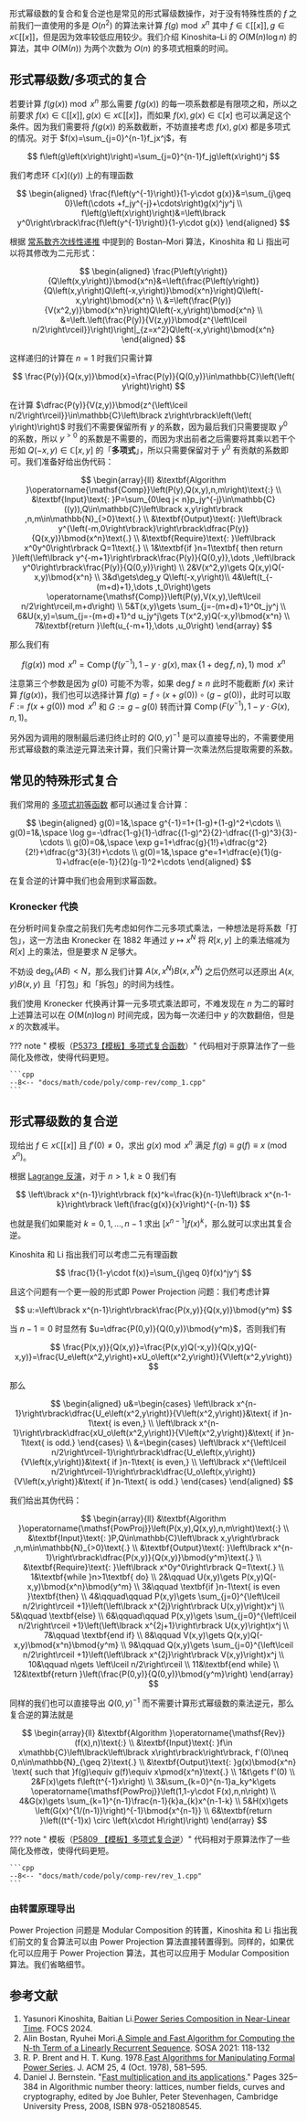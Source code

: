 形式幂级数的复合和复合逆也是常见的形式幂级数操作，对于没有特殊性质的 $f$ 之前我们一直使用的多是 $O\left(n^2\right)$ 的算法来计算 $f(g) \bmod{x^n}$ 其中 $f\in\mathbb{C}\left\lbrack\left\lbrack x\right\rbrack\right\rbrack,g\in x\mathbb{C}\left\lbrack\left\lbrack x\right\rbrack\right\rbrack$，但是因为效率较低应用较少。我们介绍 Kinoshita–Li 的 $O\left(\mathsf{M}\left(n\right)\log n\right)$ 的算法，其中 $O\left(\mathsf{M}\left(n\right)\right)$ 为两个次数为 $O\left( n\right)$ 的多项式相乘的时间。

## 形式幂级数/多项式的复合

若要计算 $f\left(g\left(x\right)\right)\bmod{x^n}$ 那么需要 $f\left(g\left(x\right)\right)$ 的每一项系数都是有限项之和，所以之前要求 $f(x)\in\mathbb{C}\left\lbrack\left\lbrack x\right\rbrack\right\rbrack,g(x)\in x\mathbb{C}\left\lbrack\left\lbrack x\right\rbrack\right\rbrack$，而如果 $f(x),g(x)\in\mathbb{C}\left\lbrack x\right\rbrack$ 也可以满足这个条件。因为我们需要将 $f\left(g\left(x\right)\right)$ 的系数截断，不妨直接考虑 $f(x),g(x)$ 都是多项式的情况。对于 $f(x)=\sum_{j=0}^{n-1}f_jx^j$，有

$$
f\left(g\left(x\right)\right)=\sum_{j=0}^{n-1}f_jg\left(x\right)^j
$$

我们考虑环 $\mathbb{C}\left\lbrack x\right\rbrack\left(\left( y\right)\right)$ 上的有理函数

$$
\begin{aligned}
\frac{f\left(y^{-1}\right)}{1-y\cdot g(x)}&=\sum_{j\geq 0}\left(\cdots +f_jy^{-j}+\cdots\right)g(x)^jy^j \\
f\left(g\left(x\right)\right)&=\left\lbrack y^0\right\rbrack\frac{f\left(y^{-1}\right)}{1-y\cdot g(x)}
\end{aligned}
$$

根据 [常系数齐次线性递推](./linear-recurrence.md) 中提到的 Bostan–Mori 算法，Kinoshita 和 Li 指出可以将其修改为二元形式：

$$
\begin{aligned}
\frac{P\left(y\right)}{Q\left(x,y\right)}\bmod{x^n}&=\left(\frac{P\left(y\right)}{Q\left(x,y\right)Q\left(-x,y\right)}\bmod{x^n}\right)Q\left(-x,y\right)\bmod{x^n} \\
&=\left(\frac{P(y)}{V(x^2,y)}\bmod{x^n}\right)Q\left(-x,y\right)\bmod{x^n} \\
&=\left.\left(\frac{P(y)}{V(z,y)}\bmod{z^{\left\lceil n/2\right\rceil}}\right)\right|_{z=x^2}Q\left(-x,y\right)\bmod{x^n}
\end{aligned}
$$

这样递归的计算在 $n=1$ 时我们只需计算

$$
\frac{P(y)}{Q(x,y)}\bmod{x}=\frac{P(y)}{Q(0,y)}\in\mathbb{C}\left(\left( y\right)\right)
$$

在计算 $\dfrac{P(y)}{V(z,y)}\bmod{z^{\left\lceil n/2\right\rceil}}\in\mathbb{C}\left\lbrack z\right\rbrack\left(\left( y\right)\right)$ 时我们不需要保留所有 $y$ 的系数，因为最后我们只需要提取 $y^0$ 的系数，所以 $y^{>0}$ 的系数是不需要的，而因为求出前者之后需要将其乘以若干个形如 $Q(-x,y)\in\mathbb{C}\left\lbrack x,y\right\rbrack$ 的「**多项式**」，所以只需要保留对于 $y^0$ 有贡献的系数即可。我们准备好给出伪代码：

$$
\begin{array}{ll}
&\textbf{Algorithm }\operatorname{\mathsf{Comp}}\left(P(y),Q(x,y),n,m\right)\text{:} \\
&\textbf{Input}\text{: }P=\sum_{0\leq j< n}p_jy^{-j}\in\mathbb{C}((y)),Q\in\mathbb{C}\left\lbrack x,y\right\rbrack ,n,m\in\mathbb{N}_{>0}\text{.} \\
&\textbf{Output}\text{: }\left\lbrack y^{\left(-m,0\right\rbrack}\right\rbrack\dfrac{P(y)}{Q(x,y)}\bmod{x^n}\text{.} \\
&\textbf{Require}\text{: }\left\lbrack x^0y^0\right\rbrack Q=1\text{.} \\
1&\textbf{if }n=1\textbf{ then return }\left(\left\lbrack y^{-m+1}\right\rbrack\frac{P(y)}{Q(0,y)},\dots ,\left\lbrack y^0\right\rbrack\frac{P(y)}{Q(0,y)}\right) \\
2&V(x^2,y)\gets Q(x,y)Q(-x,y)\bmod{x^n} \\
3&d\gets\deg_y Q\left(-x,y\right)\\
4&\left(t_{-(m+d)+1},\dots ,t_0\right)\gets \operatorname{\mathsf{Comp}}\left(P(y),V(x,y),\left\lceil n/2\right\rceil,m+d\right) \\
5&T(x,y)\gets \sum_{j=-(m+d)+1}^0t_jy^j \\
6&U(x,y)=\sum_{j=-(m+d)+1}^d u_jy^j\gets T(x^2,y)Q(-x,y)\bmod{x^n} \\
7&\textbf{return }\left(u_{-m+1},\dots ,u_0\right)
\end{array}
$$

那么我们有

$$
f\left(g\left(x\right)\right)\bmod{x^n}=\operatorname{\mathsf{Comp}}\left(f\left(y^{-1}\right),1-y\cdot g(x),\max\left\lbrace 1+\deg f,n\right\rbrace ,1\right)\bmod{x^n}
$$

注意第三个参数是因为 $g(0)$ 可能不为零，如果 $\deg f\geq n$ 此时不能截断 $f(x)$ 来计算 $f\left(g(x)\right)$，我们也可以选择计算 $f(g)=f\circ \left(x+g(0)\right)\circ \left(g-g(0)\right)$，此时可以取 $F:=f\left(x+g(0)\right)\bmod{x^n}$ 和 $G:=g-g(0)$ 转而计算 $\operatorname{\mathsf{Comp}}\left(F\left(y^{-1}\right),1-y\cdot G(x),n,1\right)$。

另外因为调用的限制最后递归终止时的 $Q(0,y)^{-1}$ 是可以直接导出的，不需要使用形式幂级数的乘法逆元算法来计算，我们只需计算一次乘法然后提取需要的系数。

## 常见的特殊形式复合

我们常用的 [多项式初等函数](./elementary-func.md) 都可以通过复合计算：

$$
\begin{aligned}
g(0)=1&,\space g^{-1}=1+(1-g)+(1-g)^2+\cdots \\
g(0)=1&,\space \log g=-\dfrac{1-g}{1}-\dfrac{(1-g)^2}{2}-\dfrac{(1-g)^3}{3}-\cdots \\
g(0)=0&,\space \exp g=1+\dfrac{g}{1!}+\dfrac{g^2}{2!}+\dfrac{g^3}{3!}+\cdots \\
g(0)=1&,\space g^e=1+\dfrac{e}{1}(g-1)+\dfrac{e(e-1)}{2}(g-1)^2+\cdots
\end{aligned}
$$

在复合逆的计算中我们也会用到求幂函数。

### Kronecker 代换

在分析时间复杂度之前我们先考虑如何作二元多项式乘法，一种想法是将系数「打包」，这一方法由 Kronecker 在 1882 年通过 $y\mapsto x^N$ 将 $R\left\lbrack x,y\right\rbrack$ 上的乘法缩减为 $R\left\lbrack x\right\rbrack$ 上的乘法，但是要求 $N$ 足够大。

不妨设 $\deg_x \left(AB\right)<N$，那么我们计算 $A\left(x,x^N\right)B\left(x,x^N\right)$ 之后仍然可以还原出 $A(x,y)B(x,y)$ 且「打包」和「拆包」的时间为线性。

我们使用 Kronecker 代换再计算一元多项式乘法即可，不难发现在 $n$ 为二的幂时上述算法可以在 $O\left(\mathsf{M}\left(n\right)\log n\right)$ 时间完成，因为每一次递归中 $y$ 的次数翻倍，但是 $x$ 的次数减半。

??? note " 模板（[P5373【模板】多项式复合函数](https://www.luogu.com.cn/problem/P5373)）"
    代码相对于原算法作了一些简化及修改，使得代码更短。

    ```cpp
    --8<-- "docs/math/code/poly/comp-rev/comp_1.cpp"
    ```

## 形式幂级数的复合逆

现给出 $f\in x\mathbb{C}\left\lbrack\left\lbrack x\right\rbrack\right\rbrack$ 且 $f'(0)\neq 0$，求出 $g(x)\bmod{x^n}$ 满足 $f(g)\equiv g(f)\equiv x\pmod{x^n}$。

根据 [Lagrange 反演](./lagrange-inversion.md)，对于 $n>1,k\geq 0$ 我们有

$$
\left\lbrack x^{n-1}\right\rbrack f(x)^k=\frac{k}{n-1}\left\lbrack x^{n-1-k}\right\rbrack \left(\frac{g(x)}{x}\right)^{-(n-1)}
$$

也就是我们如果能对 $k=0,1,\dots ,n-1$ 求出 $\left\lbrack x^{n-1}\right\rbrack f(x)^k$，那么就可以求出其复合逆。

Kinoshita 和 Li 指出我们可以考虑二元有理函数

$$
\frac{1}{1-y\cdot f(x)}=\sum_{j\geq 0}f(x)^jy^j
$$

且这个问题有一个更一般的形式即 Power Projection 问题：我们考虑计算

$$
u:=\left\lbrack x^{n-1}\right\rbrack\frac{P(x,y)}{Q(x,y)}\bmod{y^m}
$$

当 $n-1=0$ 时显然有 $u=\dfrac{P(0,y)}{Q(0,y)}\bmod{y^m}$，否则我们有

$$
\frac{P(x,y)}{Q(x,y)}=\frac{P(x,y)Q(-x,y)}{Q(x,y)Q(-x,y)}=\frac{U_e\left(x^2,y\right)+xU_o\left(x^2,y\right)}{V\left(x^2,y\right)}
$$

那么

$$
\begin{aligned}
u&=\begin{cases}
\left\lbrack x^{n-1}\right\rbrack\dfrac{U_e\left(x^2,y\right)}{V\left(x^2,y\right)}&\text{ if }n-1\text{ is even,} \\
\left\lbrack x^{n-1}\right\rbrack\dfrac{xU_o\left(x^2,y\right)}{V\left(x^2,y\right)}&\text{ if }n-1\text{ is odd.}
\end{cases} \\
&=\begin{cases}
\left\lbrack x^{\left\lceil n/2\right\rceil-1}\right\rbrack\dfrac{U_e\left(x,y\right)}{V\left(x,y\right)}&\text{ if }n-1\text{ is even,} \\
\left\lbrack x^{\left\lceil n/2\right\rceil-1}\right\rbrack\dfrac{U_o\left(x,y\right)}{V\left(x,y\right)}&\text{ if }n-1\text{ is odd.}
\end{cases}
\end{aligned}
$$

我们给出其伪代码：

$$
\begin{array}{ll}
&\textbf{Algorithm }\operatorname{\mathsf{PowProj}}\left(P(x,y),Q(x,y),n,m\right)\text{:} \\
&\textbf{Input}\text{: }P,Q\in\mathbb{C}\left\lbrack x,y\right\rbrack ,n,m\in\mathbb{N}_{>0}\text{.} \\
&\textbf{Output}\text{: }\left\lbrack x^{n-1}\right\rbrack\dfrac{P(x,y)}{Q(x,y)}\bmod{y^m}\text{.} \\
&\textbf{Require}\text{: }\left\lbrack x^0y^0\right\rbrack Q=1\text{.} \\
1&\textbf{while }n>1\textbf{ do} \\
2&\qquad U(x,y)\gets P(x,y)Q(-x,y)\bmod{x^n}\bmod{y^m} \\
3&\qquad \textbf{if }n-1\text{ is even }\textbf{then} \\
4&\qquad\qquad P(x,y)\gets \sum_{j=0}^{\left\lceil n/2\right\rceil +1}\left(\left\lbrack x^{2j}\right\rbrack U(x,y)\right)x^j \\
5&\qquad \textbf{else} \\
6&\qquad\qquad P(x,y)\gets \sum_{j=0}^{\left\lceil n/2\right\rceil +1}\left(\left\lbrack x^{2j+1}\right\rbrack U(x,y)\right)x^j \\
7&\qquad \textbf{end if} \\
8&\qquad V(x,y)\gets Q(x,y)Q(-x,y)\bmod{x^n}\bmod{y^m} \\
9&\qquad Q(x,y)\gets \sum_{j=0}^{\left\lceil n/2\right\rceil +1}\left(\left\lbrack x^{2j}\right\rbrack V(x,y)\right)x^j \\
10&\qquad n\gets \left\lceil n/2\right\rceil \\
11&\textbf{end while} \\
12&\textbf{return }\left(\frac{P(0,y)}{Q(0,y)}\bmod{y^m}\right)
\end{array}
$$

同样的我们也可以直接导出 $Q(0,y)^{-1}$ 而不需要计算形式幂级数的乘法逆元，那么复合逆的算法就是

$$
\begin{array}{ll} &\textbf{Algorithm }\operatorname{\mathsf{Rev}}(f(x),n)\text{:} \\
&\textbf{Input}\text{: }f\in x\mathbb{C}\left\lbrack\left\lbrack x\right\rbrack\right\rbrack, f'(0)\neq 0,n\in\mathbb{N}_{\geq 2}\text{.} \\
&\textbf{Output}\text{: }g(x)\bmod{x^n} \text{ such that }f(g)\equiv g(f)\equiv x\pmod{x^n}\text{.} \\
1&t\gets f'(0) \\
2&F(x)\gets f\left(t^{-1}x\right) \\
3&\sum_{k=0}^{n-1}a_ky^k\gets \operatorname{\mathsf{PowProj}}\left(1,1-y\cdot F(x),n,n\right) \\
4&G(x)\gets \sum_{k=1}^{n-1}\frac{n-1}{k}a_{k}x^{n-1-k} \\
5&H(x)\gets \left(G(x)^{1/(n-1)}\right)^{-1}\bmod{x^{n-1}} \\
6&\textbf{return }\left((t^{-1}x) \circ \left(x\cdot H\right)\right)
\end{array}
$$

??? note " 模板（[P5809 【模板】多项式复合逆](https://www.luogu.com.cn/problem/P5809)）"
    代码相对于原算法作了一些简化及修改，使得代码更短。

    ```cpp
    --8<-- "docs/math/code/poly/comp-rev/rev_1.cpp"
    ```

### 由转置原理导出

Power Projection 问题是 Modular Composition 的转置，Kinoshita 和 Li 指出我们前文的复合算法可以由 Power Projection 算法直接转置得到。同样的，如果优化可以应用于 Power Projection 算法，其也可以应用于 Modular Composition 算法。我们省略细节。

## 参考文献

1.  Yasunori Kinoshita, Baitian Li.[Power Series Composition in Near-Linear Time](https://arxiv.org/abs/2404.05177). FOCS 2024.
2.  Alin Bostan, Ryuhei Mori.[A Simple and Fast Algorithm for Computing the N-th Term of a Linearly Recurrent Sequence](https://arxiv.org/abs/2008.08822). SOSA 2021: 118-132
3.  R. P. Brent and H. T. Kung. 1978.[Fast Algorithms for Manipulating Formal Power Series](https://doi.org/10.1145/322092.322099). J. ACM 25, 4 (Oct. 1978), 581–595.
4.  Daniel J. Bernstein. "[Fast multiplication and its applications](https://cr.yp.to/papers.html#multapps)." Pages 325–384 in Algorithmic number theory: lattices, number fields, curves and cryptography, edited by Joe Buhler, Peter Stevenhagen, Cambridge University Press, 2008, ISBN 978-0521808545.
